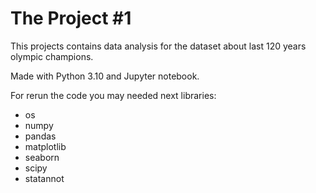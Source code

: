 # The Project #1 

This projects contains data analysis for the dataset about last 120 years olympic champions. 

Made with Python 3.10 and Jupyter notebook.

For rerun the code you may needed next libraries:
* os
* numpy
* pandas
* matplotlib
* seaborn
* scipy
* statannot
